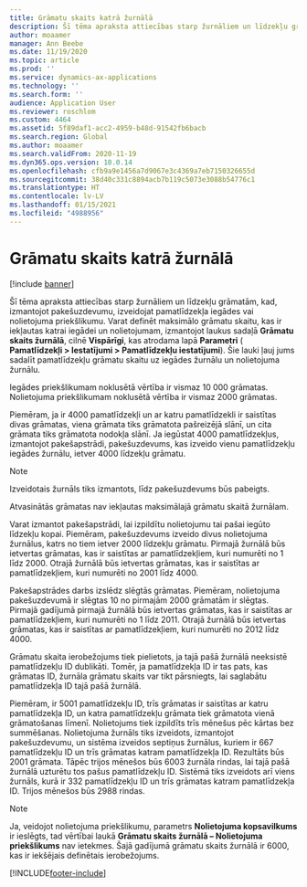 ```yaml
---
title: Grāmatu skaits katrā žurnālā
description: Šī tēma apraksta attiecības starp žurnāliem un līdzekļu grāmatām, kad, izmantojot pakešuzdevumu, izveidojat pamatlīdzekļa iegādes vai nolietojuma priekšlikumu. Varat definēt maksimālo grāmatu skaitu, kas ir iekļautas katrai iegādei un nolietojumam.
author: moaamer
manager: Ann Beebe
ms.date: 11/19/2020
ms.topic: article
ms.prod: ''
ms.service: dynamics-ax-applications
ms.technology: ''
ms.search.form: ''
audience: Application User
ms.reviewer: roschlom
ms.custom: 4464
ms.assetid: 5f89daf1-acc2-4959-b48d-91542fb6bacb
ms.search.region: Global
ms.author: moaamer
ms.search.validFrom: 2020-11-19
ms.dyn365.ops.version: 10.0.14
ms.openlocfilehash: cfb9a9e1456a7d9067e3c4369a7eb7150326655d
ms.sourcegitcommit: 38d40c331c8894acb7b119c5073e3088b54776c1
ms.translationtype: HT
ms.contentlocale: lv-LV
ms.lasthandoff: 01/15/2021
ms.locfileid: "4988956"
---
```

# <a name="number-of-books-per-journal"></a>Grāmatu skaits katrā žurnālā

[!include [banner](../includes/banner.md)]

Šī tēma apraksta attiecības starp žurnāliem un līdzekļu grāmatām, kad, izmantojot pakešuzdevumu, izveidojat pamatlīdzekļa iegādes vai nolietojuma priekšlikumu. Varat definēt maksimālo grāmatu skaitu, kas ir iekļautas katrai iegādei un nolietojumam, izmantojot laukus sadaļā **Grāmatu skaits žurnālā**, cilnē **Vispārīgi**, kas atrodama lapā **Parametri** ( **Pamatlīdzekļi \> Iestatījumi \> Pamatlīdzekļu iestatījumi**). Šie lauki ļauj jums sadalīt pamatlīdzekļu grāmatu skaitu uz iegādes žurnālu un nolietojuma žurnālu.

Iegādes priekšlikumam noklusētā vērtība ir vismaz 10 000 grāmatas. Nolietojuma priekšlikumam noklusētā vērtība ir vismaz 2000 grāmatas.

Piemēram, ja ir 4000 pamatlīdzekļi un ar katru pamatlīdzekli ir saistītas divas grāmatas, viena grāmata tiks grāmatota pašreizējā slānī, un cita grāmata tiks grāmatota nodokļa slānī. Ja iegūstat 4000 pamatlīdzekļus, izmantojot pakešapstrādi, pakešuzdevums, kas izveido vienu pamatlīdzekļu iegādes žurnālu, ietver 4000 līdzekļu grāmatu.

> [!NOTE]
> Izveidotais žurnāls tiks izmantots, līdz pakešuzdevums būs pabeigts.
>
> Atvasinātās grāmatas nav iekļautas maksimālajā grāmatu skaitā žurnālam.

Varat izmantot pakešapstrādi, lai izpildītu nolietojumu tai pašai iegūto līdzekļu kopai. Piemēram, pakešuzdevums izveido divus nolietojuma žurnālus, katrs no tiem ietver 2000 līdzekļu grāmatu. Pirmajā žurnālā būs ietvertas grāmatas, kas ir saistītas ar pamatlīdzekļiem, kuri numurēti no 1 līdz 2000. Otrajā žurnālā būs ietvertas grāmatas, kas ir saistītas ar pamatlīdzekļiem, kuri numurēti no 2001 līdz 4000.

Pakešapstrādes darbs izslēdz slēgtās grāmatas. Piemēram, nolietojuma pakešuzdevumā ir slēgtas 10 no pirmajām 2000 grāmatām ir slēgtas. Pirmajā gadījumā pirmajā žurnālā būs ietvertas grāmatas, kas ir saistītas ar pamatlīdzekļiem, kuri numurēti no 1 līdz 2011. Otrajā žurnālā būs ietvertas grāmatas, kas ir saistītas ar pamatlīdzekļiem, kuri numurēti no 2012 līdz 4000.

Grāmatu skaita ierobežojums tiek pielietots, ja tajā pašā žurnālā neeksistē pamatlīdzekļu ID dublikāti. Tomēr, ja pamatlīdzekļa ID ir tas pats, kas grāmatas ID, žurnāla grāmatu skaits var tikt pārsniegts, lai saglabātu pamatlīdzekļa ID tajā pašā žurnālā.

Piemēram, ir 5001 pamatlīdzekļu ID, trīs grāmatas ir saistītas ar katru pamatlīdzekļa ID, un katra pamatlīdzekļu grāmata tiek grāmatota vienā grāmatošanas līmenī. Nolietojums tiek izpildīts trīs mēnešus pēc kārtas bez summēšanas.  Nolietojuma žurnāls tiks izveidots, izmantojot pakešuzdevumu, un sistēma izveidos septiņus žurnālus, kuriem ir 667 pamatlīdzekļu ID un trīs grāmatas katram pamatlīdzekļa ID. Rezultāts būs 2001 grāmata. Tāpēc trijos mēnešos būs 6003 žurnāla rindas, lai tajā pašā žurnālā uzturētu tos pašus pamatlīdzekļu ID. Sistēmā tiks izveidots arī viens žurnāls, kurā ir 332 pamatlīdzekļu ID un trīs grāmatas katram pamatlīdzekļa ID. Trijos mēnešos būs 2988 rindas.

> [!Note] 
> Ja, veidojot nolietojuma priekšlikumu, parametrs **Nolietojuma kopsavilkums** ir ieslēgts, tad vērtībai laukā **Grāmatu skaits žurnālā – Nolietojuma priekšlikums** nav ietekmes. Šajā gadījumā grāmatu skaits žurnālā ir 6000, kas ir iekšējais definētais ierobežojums.


[!INCLUDE[footer-include](../../includes/footer-banner.md)]